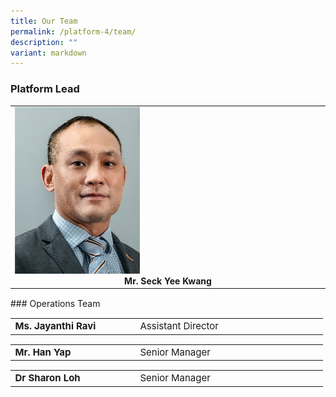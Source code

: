 ```yaml
---
title: Our Team
permalink: /platform-4/team/
description: ""
variant: markdown
---
```

### Platform Lead
<table>
	<tbody>
		<tr>
			<td width="33%">
				<a href="/leaders/mr-seck-yee-kwang/">
					<img style="width:200px" src="/images/Leaders/mr-seck-yee-kwang.png">
				</a>
				<div align="center"><b>Mr. Seck Yee Kwang</b></div>
			</td>
		</tr>
	</tbody>
</table>
<div style="height: 1px;"></div>
### Operations Team
<div align="center"><table cellspacing="0" border="0" style="font-size: 15px;">
	<colgroup>
	<col style="width: 200px;">
  <col style="width: 300px;">
	</colgroup>
	<tbody>
		<tr align="left">
			<td><b>Ms. Jayanthi Ravi</b></td>
			<td>Assistant Director</td>
		</tr>
	</tbody>
</table></div>
<div align="center"><table cellspacing="0" border="0" style="font-size: 15px;">
	<colgroup>
	<col style="width: 200px;">
  <col style="width: 300px;">
	</colgroup>
	<tbody>
		<tr align="left">
			<td><b>Mr. Han Yap</b></td>
			<td>Senior Manager</td>
		</tr>
	</tbody>
</table></div>
<div align="center"><table cellspacing="0" border="0" style="font-size: 15px;">
	<colgroup>
	<col style="width: 200px;">
  <col style="width: 300px;">
	</colgroup>
	<tbody>
		<tr align="left">
			<td><b>Dr Sharon Loh</b></td>
			<td>Senior Manager</td>
		</tr>
	</tbody>
</table></div>